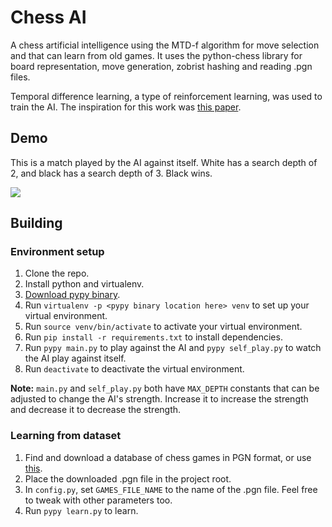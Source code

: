 # Chess AI

A chess artificial intelligence using the MTD-f algorithm for move selection and that can learn from old games. It uses the python-chess library for board representation, move generation, zobrist hashing and reading .pgn files.

Temporal difference learning, a type of reinforcement learning, was used to train the AI. The inspiration for this work was [this paper](https://www.ismll.uni-hildesheim.de/lehre/semKIML-13w/script/chess.pdf).

## Demo

This is a match played by the AI against itself. White has a search depth of 2, and black has a search depth of 3. Black wins.

![](https://i.imgur.com/RGJON84.gif)

## Building

### Environment setup

1. Clone the repo.
2. Install python and virtualenv.
3. [Download pypy binary](http://pypy.org/download.html).
4. Run `virtualenv -p <pypy binary location here> venv` to set up your virtual environment.
5. Run `source venv/bin/activate` to activate your virtual environment.
6. Run `pip install -r requirements.txt` to install dependencies.
7. Run `pypy main.py` to play against the AI and `pypy self_play.py` to watch the AI play against itself.
8. Run `deactivate` to deactivate the virtual environment.

**Note:** `main.py` and `self_play.py` both have `MAX_DEPTH` constants that can be adjusted to change the AI's strength. Increase it to increase the strength and decrease it to decrease the strength.

### Learning from dataset

1. Find and download a database of chess games in PGN format, or use [this](https://drive.google.com/file/d/0BwU3DiBuFdpWYnBBQWUtWXJTenM/view?usp=sharing).
2. Place the downloaded .pgn file in the project root.
3. In `config.py`, set `GAMES_FILE_NAME` to the name of the .pgn file. Feel free to tweak with other parameters too.
4. Run `pypy learn.py` to learn.
